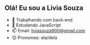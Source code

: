 ## Olá! Eu sou a Livia Souza

- 🔭 Trabalhando com back-end 
- 🌱 Estudando JavaScript
- 📫 Email: liviasouza900@gmail.com
- 😊 Pronomes: ela/dela
